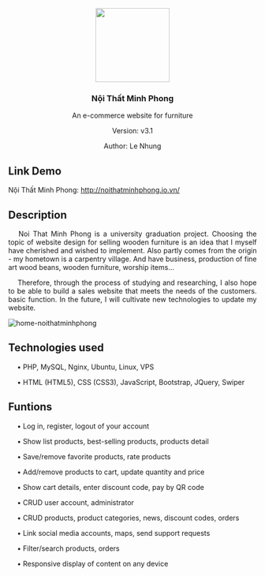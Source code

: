 <div align="center"> 
  <img width="150px" src="https://github.com/leeun22/Funiture-Website/assets/117708296/83ec8ed3-a8c1-405c-b2fa-ee9c2ef9735b" />
  
  <h3> Nội Thất Minh Phong </h3> 
  <p> An e-commerce website for furniture </p>
  <p> Version: v3.1 </p>
  <p> Author: Le Nhung </p>
</div>

<h2> Link Demo </h2>
<p> Nội Thất Minh Phong: <a href = "http://noithatminhphong.io.vn/"> http://noithatminhphong.io.vn/ </a> </p>

<h2> Description </h2>
<p align="justify"> 
  &emsp; Noi That Minh Phong is a university graduation project. Choosing the topic of website design for selling wooden furniture is an idea that I myself have cherished and wished to implement. Also partly comes from the origin - my hometown is a carpentry village. And have business, production of fine art wood beans, wooden furniture, worship items... 
</p>
<p align="justify">  
  &emsp; Therefore, through the process of studying and researching, I also hope to be able to build a sales website that meets the needs of the customers. basic function. In the future, I will cultivate new technologies to update my website.
</p>

![home-noithatminhphong](https://github.com/leeun22/Funiture-Website/assets/117708296/11c9f47e-d9aa-48bb-8137-982f0250a2ca)

<h2> Technologies used </h2>
  <p>&emsp; • PHP, MySQL, Nginx, Ubuntu, Linux, VPS </p>
  <p>&emsp; • HTML (HTML5), CSS (CSS3), JavaScript, Bootstrap, JQuery, Swiper </p>

<h2> Funtions </h2>

<p>&emsp; • Log in, register, logout of your account </p>
<p>&emsp; • Show list products, best-selling products, products detail </p>
<p>&emsp; • Save/remove favorite products, rate products </p>
<p>&emsp; • Add/remove products to cart, update quantity and price </p>
<p>&emsp; • Show cart details, enter discount code, pay by QR code </p>
<p>&emsp; • CRUD user account, administrator </p>
<p>&emsp; • CRUD products, product categories, news, discount codes, orders </p>
<p>&emsp; • Link social media accounts, maps, send support requests </p>
<p>&emsp; • Filter/search products, orders </p>
<p>&emsp; • Responsive display of content on any device </p>

